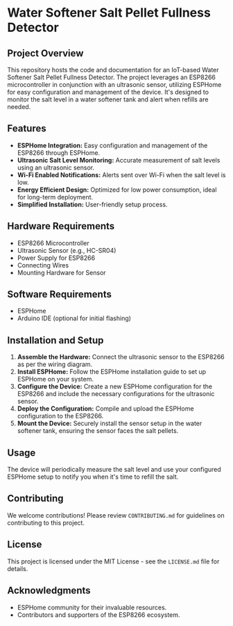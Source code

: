 # Water Softener Salt Pellet Fullness Detector

## Project Overview
This repository hosts the code and documentation for an IoT-based Water Softener Salt Pellet Fullness Detector. The project leverages an ESP8266 microcontroller in conjunction with an ultrasonic sensor, utilizing ESPHome for easy configuration and management of the device. It's designed to monitor the salt level in a water softener tank and alert when refills are needed.

## Features
- **ESPHome Integration:** Easy configuration and management of the ESP8266 through ESPHome.
- **Ultrasonic Salt Level Monitoring:** Accurate measurement of salt levels using an ultrasonic sensor.
- **Wi-Fi Enabled Notifications:** Alerts sent over Wi-Fi when the salt level is low.
- **Energy Efficient Design:** Optimized for low power consumption, ideal for long-term deployment.
- **Simplified Installation:** User-friendly setup process.

## Hardware Requirements
- ESP8266 Microcontroller
- Ultrasonic Sensor (e.g., HC-SR04)
- Power Supply for ESP8266
- Connecting Wires
- Mounting Hardware for Sensor

## Software Requirements
- ESPHome
- Arduino IDE (optional for initial flashing)

## Installation and Setup
1. **Assemble the Hardware:** Connect the ultrasonic sensor to the ESP8266 as per the wiring diagram.
2. **Install ESPHome:** Follow the ESPHome installation guide to set up ESPHome on your system.
3. **Configure the Device:** Create a new ESPHome configuration for the ESP8266 and include the necessary configurations for the ultrasonic sensor.
4. **Deploy the Configuration:** Compile and upload the ESPHome configuration to the ESP8266.
5. **Mount the Device:** Securely install the sensor setup in the water softener tank, ensuring the sensor faces the salt pellets.

## Usage
The device will periodically measure the salt level and use your configured ESPHome setup to notify you when it's time to refill the salt.

## Contributing
We welcome contributions! Please review `CONTRIBUTING.md` for guidelines on contributing to this project.

## License
This project is licensed under the MIT License - see the `LICENSE.md` file for details.

## Acknowledgments
- ESPHome community for their invaluable resources.
- Contributors and supporters of the ESP8266 ecosystem.
